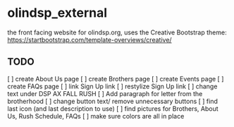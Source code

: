 # olindsp_external
the front facing website for olindsp.org, uses the Creative Bootstrap theme: https://startbootstrap.com/template-overviews/creative/

## TODO
[ ] create About Us page
[ ] create Brothers page
[ ] create Events page
[ ] create FAQs page
[ ] link Sign Up link
[ ] restylize Sign Up link
[ ] change text under DSP AX FALL RUSH
[ ] Add paragraph for letter from the brotherhood
[ ] change button text/ remove unnecessary buttons
[ ] find last icon (and last description to use)
[ ] find pictures for Brothers, About Us, Rush Schedule, FAQs
[ ] make sure colors are all in place